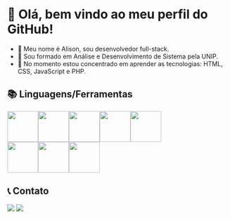 # 👋 Olá, bem vindo ao meu perfil do GitHub!
- :boy: Meu nome é Alison, sou desenvolvedor full-stack.
- 🏫 Sou formado em Análise e Desenvolvimento de Sistema pela UNIP.
- 📖 No momento estou concentrado em aprender as tecnologias: HTML, CSS, JavaScript e PHP.

## 📚 Linguagens/Ferramentas

<div>
<img src="https://cdn.jsdelivr.net/gh/devicons/devicon@latest/icons/html5/html5-original.svg" width="70" height="70"/><img src="https://cdn.jsdelivr.net/gh/devicons/devicon@latest/icons/css3/css3-original.svg" width="70" height="70"/><img src="https://cdn.jsdelivr.net/gh/devicons/devicon@latest/icons/javascript/javascript-original.svg" width="70" height="70" /><img src="https://cdn.jsdelivr.net/gh/devicons/devicon@latest/icons/php/php-original.svg" width="70" height="70"/><img src="https://cdn.jsdelivr.net/gh/devicons/devicon@latest/icons/bootstrap/bootstrap-original-wordmark.svg" width="70" height="70"/>
</div>

<div>
<img src="https://cdn.jsdelivr.net/gh/devicons/devicon/icons/python/python-original.svg" width="70" height="70" /><img src="https://cdn.jsdelivr.net/gh/devicons/devicon/icons/c/c-original.svg" width="70" height="70" /><img src="https://cdn.jsdelivr.net/gh/devicons/devicon@latest/icons/java/java-original.svg" width="70" height="70"/>
</div>

## 📞 Contato

<div>
<a href = "mailto:alisonfaria2013@gmail.com"><img loading="lazy" src="https://img.shields.io/badge/Gmail-D14836?style=for-the-badge&logo=gmail&logoColor=white" target="_blank"></a>
<a href="https://www.linkedin.com/in/alison-faria-0a896b269/" target="_blank"><img loading="lazy" src="https://img.shields.io/badge/-LinkedIn-%230077B5?style=for-the-badge&logo=linkedin&logoColor=white" target="_blank"></a>   
</div>
